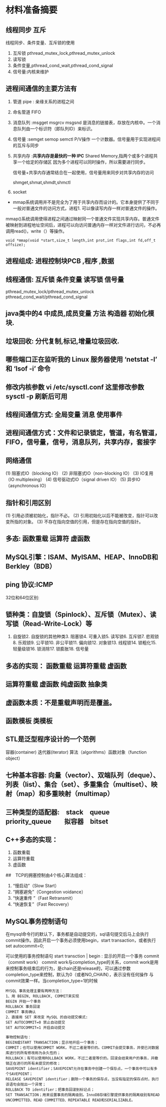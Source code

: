 # 材料准备摘要

## 线程同步 互斥

线程同步、条件变量、互斥锁的使用

1. 互斥锁 pthread_mutex_lock,pthread_mutex_unlock
1. 读写锁
1. 条件变量,pthread_cond_wait,pthread_cond_signal
1. 信号量:内核来维护

## 进程间通信的主要方法有

1. 管道 pipe : 亲缘关系的进程之间
1. 命名管道 FIFO
1. 消息队列 :msgget msgrcv msgsnd 是消息的链接表，存放在内核中。一个消息队列由一个标识符（即队列ID）来标识。 
1. 信号量 :semget semop semctl  P/V操作 一个计数器。信号量用于实现进程间的互斥与同步
1. 共享内存 :**共享内存是最快的一种 IPC** Shared Memory,指两个或多个进程共享一个给定的存储区
	因为多个进程可以同时操作，所以需要进行同步。

	信号量+共享内存通常结合在一起使用，信号量用来同步对共享内存的访问

	shmget,shmat,shmdt,shmctl

1. socket

-  mmap系统调用并不是完全为了用于共享内存而设计的。它本身提供了不同于一般对普通文件的访问方式，进程1. 可以像读写内存一样对普通文件的操作。

mmap()系统调用使得进程之间通过映射同一个普通文件实现共享内存。普通文件被映射到进程地址空间后，进程可以向访问普通内存一样对文件进行访问，不必再调用read()，write（）等操作。

`void *mmap(void *start,size_t length,int prot,int flags,int fd,off_t offsize);`

## 进程组成: 进程控制块PCB ,程序 ,数据

## 线程通信: 互斥锁 条件变量  读写锁  信号量 

pthread_mutex_lock/pthread_mutex_unlock
pthread_cond_wait/pthread_cond_signal


## java类中的4 中成员,成员变量 方法 构造器 初始化模块.

## 垃圾回收: 分代复制,标记,增量垃圾回收.

## 哪些端口正在监听我的 Linux 服务器使用 ‘netstat -l’ 和 ‘lsof -i’ 命令

## 修改内核参数 vi /etc/sysctl.conf 这里修改参数 sysctl -p 刷新后可用

## 线程间通信方式: 全局变量 消息 使用事件

## 进程间通信方式：文件和记录锁定，管道，有名管道，FIFO，信号量，信号，消息队列，共享内存，套接字

## 网络通信
 
(1)	阻塞式IO（blocking IO）
(2)	非阻塞式IO（non-blocking IO）
(3)	IO复用（IO multiplexing）
(4)	信号驱动式IO（signal driven IO）
(5)	异步IO（asynchronous IO）
 
## 指针和引用区别

(1)	引用必须被初始化，指针不必。
(2)	引用初始化以后不能被改变，指针可以改变所指的对象。
(3)	不存在指向空值的引用，但是存在指向空值的指针。

## 多态: 函数重载 运算符  虚函数

## MySQL引擎：ISAM、MyISAM、HEAP、InnoDB和Berkley（BDB）

## ping 协议:ICMP
32位和64位区别:

## 锁种类：自旋锁（Spinlock）、互斥锁（Mutex）、读写锁（Read-Write-Lock）等

1. 自旋锁2. 自旋锁的其他种类3. 阻塞锁4. 可重入锁5. 读写锁6. 互斥锁7. 悲观锁8. 乐观锁9. 公平锁10. 非公平锁11. 偏向锁12. 对象锁13. 线程锁14. 锁粗化15. 轻量级锁16. 锁消除17. 锁膨胀18. 信号量

## 多态的实现： 函数重载 运算符重载 虚函数
## 运算符重载 虚函数 纯虚函数 抽象类
## 虚函数本质：不是重载声明而是覆盖。
## 函数模板  类模板
## STL是泛型程序设计的一个范例

容器(container) 迭代器(iterator) 算法（algorithms）函数对象（function object）
## 七种基本容器: 向量（vector）、双端队列（deque）、列表（list）、集合（set）、多重集合（multiset）、映射（map）和多重映射（multimap）
## 三种类型的适配器:　stack　queue　priority_queue　　拟容器　bitset

## C++多态的实现：

1. 函数重载
1. 运算符重载
1. 虚函数


##　TCP的拥塞控制由4个核心算法组成：

1. “慢启动”（Slow Start）
1. “拥塞避免”（Congestion voidance）
1. “快速重传 ”（Fast Retransmit）
1. “快速恢复”（Fast Recovery）

## MySQL事务控制语句 

在mysql命令行的默认下，事务都是自动提交的，sql语句提交后马上会执行commit操作。因此开启一个事务必须使用begin，start transaction，或者执行 set autocommit=0;

 可以使用的事务控制语句
start transction | begin : 显示的开启一个事务
 commit （commit work）
    commit work与completion_type的关系，commit work是用来控制事务结束后的行为，是chain还是release的，可以通过参数completion_type来控制，默认为0（或者NO_CHAIN），表示没有任何操作 与commit效果一样。当completion_type=1的时候


 ```
MYSQL 事务处理主要有两种方法：
1、用 BEGIN, ROLLBACK, COMMIT来实现
BEGIN 开始一个事务
ROLLBACK 事务回滚
COMMIT 事务确认
2、直接用 SET 来改变 MySQL 的自动提交模式:
SET AUTOCOMMIT=0 禁止自动提交
SET AUTOCOMMIT=1 开启自动提交
 ```


 ```
事物控制语句：
BEGIN或START TRANSACTION；显示地开启一个事务；
COMMIT；也可以使用COMMIT WORK，不过二者是等价的。COMMIT会提交事务，并使已对数据库进行的所有修改称为永久性的；
ROLLBACK；有可以使用ROLLBACK WORK，不过二者是等价的。回滚会结束用户的事务，并撤销正在进行的所有未提交的修改；
SAVEPOINT identifier；SAVEPOINT允许在事务中创建一个保存点，一个事务中可以有多个SAVEPOINT；
RELEASE SAVEPOINT identifier；删除一个事务的保存点，当没有指定的保存点时，执行该语句会抛出一个异常；
ROLLBACK TO identifier；把事务回滚到标记点；
SET TRANSACTION；用来设置事务的隔离级别。InnoDB存储引擎提供事务的隔离级别有READ UNCOMMITTED、READ COMMITTED、REPEATABLE READ和SERIALIZABLE。
 ```